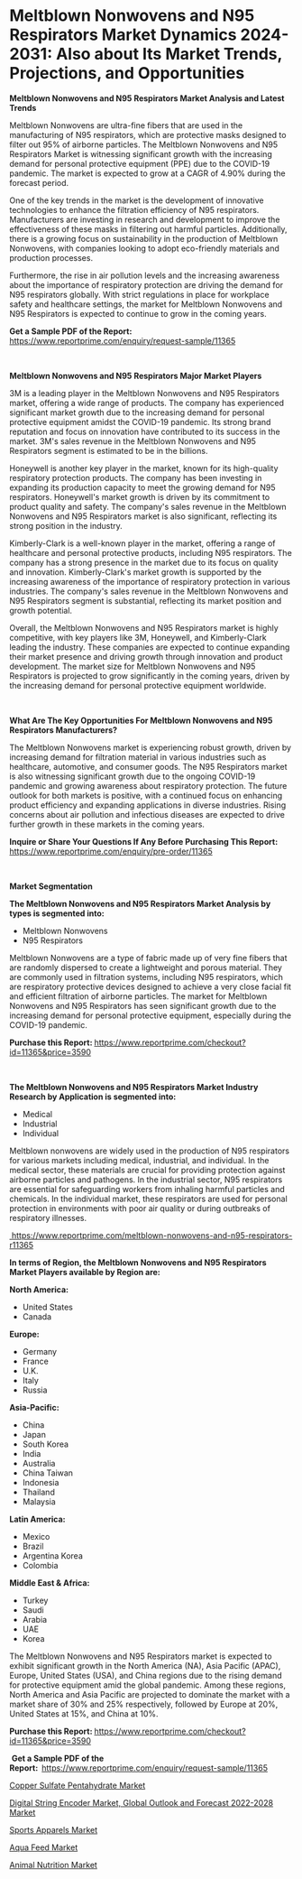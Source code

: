 <p><h1>Meltblown Nonwovens and N95 Respirators Market Dynamics 2024-2031: Also about Its Market Trends, Projections, and Opportunities</h1></p><p><strong>Meltblown Nonwovens and N95 Respirators Market Analysis and Latest Trends</strong></p>
<p><p>Meltblown Nonwovens are ultra-fine fibers that are used in the manufacturing of N95 respirators, which are protective masks designed to filter out 95% of airborne particles. The Meltblown Nonwovens and N95 Respirators Market is witnessing significant growth with the increasing demand for personal protective equipment (PPE) due to the COVID-19 pandemic. The market is expected to grow at a CAGR of 4.90% during the forecast period.</p><p>One of the key trends in the market is the development of innovative technologies to enhance the filtration efficiency of N95 respirators. Manufacturers are investing in research and development to improve the effectiveness of these masks in filtering out harmful particles. Additionally, there is a growing focus on sustainability in the production of Meltblown Nonwovens, with companies looking to adopt eco-friendly materials and production processes.</p><p>Furthermore, the rise in air pollution levels and the increasing awareness about the importance of respiratory protection are driving the demand for N95 respirators globally. With strict regulations in place for workplace safety and healthcare settings, the market for Meltblown Nonwovens and N95 Respirators is expected to continue to grow in the coming years.</p></p>
<p><strong>Get a Sample PDF of the Report:&nbsp;</strong> <a href="https://www.reportprime.com/enquiry/request-sample/11365">https://www.reportprime.com/enquiry/request-sample/11365</a></p>
<p>&nbsp;</p>
<p><strong>Meltblown Nonwovens and N95 Respirators Major Market Players</strong></p>
<p><p>3M is a leading player in the Meltblown Nonwovens and N95 Respirators market, offering a wide range of products. The company has experienced significant market growth due to the increasing demand for personal protective equipment amidst the COVID-19 pandemic. Its strong brand reputation and focus on innovation have contributed to its success in the market. 3M's sales revenue in the Meltblown Nonwovens and N95 Respirators segment is estimated to be in the billions.</p><p>Honeywell is another key player in the market, known for its high-quality respiratory protection products. The company has been investing in expanding its production capacity to meet the growing demand for N95 respirators. Honeywell's market growth is driven by its commitment to product quality and safety. The company's sales revenue in the Meltblown Nonwovens and N95 Respirators market is also significant, reflecting its strong position in the industry.</p><p>Kimberly-Clark is a well-known player in the market, offering a range of healthcare and personal protective products, including N95 respirators. The company has a strong presence in the market due to its focus on quality and innovation. Kimberly-Clark's market growth is supported by the increasing awareness of the importance of respiratory protection in various industries. The company's sales revenue in the Meltblown Nonwovens and N95 Respirators segment is substantial, reflecting its market position and growth potential.</p><p>Overall, the Meltblown Nonwovens and N95 Respirators market is highly competitive, with key players like 3M, Honeywell, and Kimberly-Clark leading the industry. These companies are expected to continue expanding their market presence and driving growth through innovation and product development. The market size for Meltblown Nonwovens and N95 Respirators is projected to grow significantly in the coming years, driven by the increasing demand for personal protective equipment worldwide.</p></p>
<p>&nbsp;</p>
<p><strong>What Are The Key Opportunities For Meltblown Nonwovens and N95 Respirators Manufacturers?</strong></p>
<p><p>The Meltblown Nonwovens market is experiencing robust growth, driven by increasing demand for filtration material in various industries such as healthcare, automotive, and consumer goods. The N95 Respirators market is also witnessing significant growth due to the ongoing COVID-19 pandemic and growing awareness about respiratory protection. The future outlook for both markets is positive, with a continued focus on enhancing product efficiency and expanding applications in diverse industries. Rising concerns about air pollution and infectious diseases are expected to drive further growth in these markets in the coming years.</p></p>
<p><strong>Inquire or Share Your Questions If Any Before Purchasing This Report:</strong> <a href="https://www.reportprime.com/enquiry/pre-order/11365">https://www.reportprime.com/enquiry/pre-order/11365</a></p>
<p>&nbsp;</p>
<p><strong>Market Segmentation</strong></p>
<p><strong>The Meltblown Nonwovens and N95 Respirators Market Analysis by types is segmented into:</strong></p>
<p><ul><li>Meltblown Nonwovens</li><li>N95 Respirators</li></ul></p>
<p><p>Meltblown Nonwovens are a type of fabric made up of very fine fibers that are randomly dispersed to create a lightweight and porous material. They are commonly used in filtration systems, including N95 respirators, which are respiratory protective devices designed to achieve a very close facial fit and efficient filtration of airborne particles. The market for Meltblown Nonwovens and N95 Respirators has seen significant growth due to the increasing demand for personal protective equipment, especially during the COVID-19 pandemic.</p></p>
<p><strong>Purchase this Report:&nbsp;</strong><a href="https://www.reportprime.com/checkout?id=11365&price=3590">https://www.reportprime.com/checkout?id=11365&price=3590</a></p>
<p>&nbsp;</p>
<p><strong>The Meltblown Nonwovens and N95 Respirators Market Industry Research by Application is segmented into:</strong></p>
<p><ul><li>Medical</li><li>Industrial</li><li>Individual</li></ul></p>
<p><p>Meltblown nonwovens are widely used in the production of N95 respirators for various markets including medical, industrial, and individual. In the medical sector, these materials are crucial for providing protection against airborne particles and pathogens. In the industrial sector, N95 respirators are essential for safeguarding workers from inhaling harmful particles and chemicals. In the individual market, these respirators are used for personal protection in environments with poor air quality or during outbreaks of respiratory illnesses.</p></p>
<p><a href="https://www.reportprime.com/meltblown-nonwovens-and-n95-respirators-r11365">&nbsp;https://www.reportprime.com/meltblown-nonwovens-and-n95-respirators-r11365</a></p>
<p><strong>In terms of Region, the Meltblown Nonwovens and N95 Respirators Market Players available by Region are:</strong></p>
<p>
    <p> <strong> North America: </strong>
        <ul>
            <li>United States</li>
            <li>Canada</li>
        </ul>
        </p> 
    <p> <strong> Europe: </strong>
        <ul>
            <li>Germany</li>
            <li>France</li>
            <li>U.K.</li>
            <li>Italy</li>
            <li>Russia</li>
        </ul>
        </p> 
    <p> <strong> Asia-Pacific: </strong>
        <ul>
            <li>China</li>
            <li>Japan</li>
            <li>South Korea</li>
            <li>India</li>
            <li>Australia</li>
            <li>China Taiwan</li>
            <li>Indonesia</li>
            <li>Thailand</li>
            <li>Malaysia</li>
        </ul>
        </p> 
    <p> <strong> Latin America: </strong>
        <ul>
            <li>Mexico</li>
            <li>Brazil</li>
            <li>Argentina Korea</li>
            <li>Colombia</li>
        </ul>
        </p> 
    <p> <strong> Middle East & Africa: </strong>
        <ul>
            <li>Turkey</li>
            <li>Saudi</li>
            <li>Arabia</li>
            <li>UAE</li>
            <li>Korea</li>
        </ul>
    </p>
    </p>
<p><p>The Meltblown Nonwovens and N95 Respirators market is expected to exhibit significant growth in the North America (NA), Asia Pacific (APAC), Europe, United States (USA), and China regions due to the rising demand for protective equipment amid the global pandemic. Among these regions, North America and Asia Pacific are projected to dominate the market with a market share of 30% and 25% respectively, followed by Europe at 20%, United States at 15%, and China at 10%.</p></p>
<p><strong>Purchase this Report: </strong><a href="https://www.reportprime.com/checkout?id=11365&price=3590">https://www.reportprime.com/checkout?id=11365&price=3590</a></p>
<p>&nbsp;<strong>Get a Sample PDF of the Report:&nbsp;&nbsp;</strong><a href="https://www.reportprime.com/enquiry/request-sample/11365">https://www.reportprime.com/enquiry/request-sample/11365</a></p>
<p><strong></strong></p>
<p><p><a href="https://github.com/seamusocallaghan/Market-Research-Report-List-1/blob/main/copper-sulfate-pentahydrate-market.md">Copper Sulfate Pentahydrate Market</a></p><p><a href="https://issuu.com/reportprime-2/docs/digital-string-encoder-market-globa_17fe8f5e9d9fec">Digital String Encoder Market, Global Outlook and Forecast 2022-2028 Market</a></p><p><a href="https://github.com/widyafarer/Market-Research-Report-List-1/blob/main/sports-apparels-market.md">Sports Apparels Market</a></p><p><a href="https://github.com/graysonwolfe1913/Market-Research-Report-List-1/blob/main/aqua-feed-market.md">Aqua Feed Market</a></p><p><a href="https://github.com/sydneyHaley871/Market-Research-Report-List-1/blob/main/animal-nutrition-market.md">Animal Nutrition Market</a></p></p>